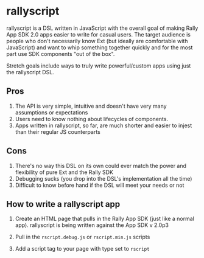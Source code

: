 # rallyscript

rallyscript is a DSL written in JavaScript with the overall goal of making Rally App SDK 2.0 apps easier to write for casual users. The target audience is people who don't necessarily know Ext (but ideally are comfortable with JavaScript) and want to whip something together quickly and for the most part use SDK components "out of the box".
  
Stretch goals include ways to truly write powerful/custom apps using just the rallyscript DSL.

## Pros
1. The API is very simple, intuitive and doesn't have very many assumptions or expectations
2. Users need to know nothing about lifecycles of components.
3. Apps written in rallyscript, so far, are much shorter and easier to injest than their regular JS counterparts
  
## Cons
1. There's no way this DSL on its own could ever match the power and flexibility of pure Ext and the Rally SDK
2. Debugging sucks (you drop into the DSL's implementation all the time)
3. Difficult to know before hand if the DSL will meet your needs or not

## How to write a rallyscript app

1. Create an HTML page that pulls in the Rally App SDK (just like a normal app). rallyscript is being written against the App SDK v 2.0p3
2. Pull in the `rscript.debug.js` or `rscript.min.js` scripts
3. Add a script tag to your page with type set to `rscript`

      <head>
          <script type="text/javascript" src="https://rally1.rallydev.com/apps/2.0p3/sdk-debug.js"></script>
          <script type="text/javascript" src="rscript.debug.js"></script>
          <script type="rscript">
               var t = text('here is an iteration combobox');
                   
                // if you prefer to use 'new', go ahead, both ways are supported
                var combobox =  new iterationCombobox(); 
                // or
                // var combobox = iterationCombobox();
                  
                launch(t, combobox);
           </script>
      </head>


See the `sandbox/` directory for some examples. `storyBoard.html` is [this app](https://rally1.rallydev.com/apps/2.0p3/doc/#!/guide/appsdk_20_first_app) rewritten in rscript

## So ... what is rallyscript?

It's just JavaScript that is ran in an environment with lots of goodies available for building apps. In the above example, `text()` and `iterationCombobox()` look like global functions and you might think they are defined at `window.text` and `window.iterationCombobox`. What is actually happening is the above rscript block gets turned into this:

      function(text, iterationCombobox, cardboard /* and everything else rallyscript provides */) {
           var t = text('here is an iteration combobox');
           // ....
      }

So within rallyscript, anything that is legal JavaScript is also legal in rallyscript.

## Debugging

The only way you can debug rallyscript apps is to add `debugger` statements to your code. Browsers won't honor breakpoints in rallyscript script tags. Truth be told debugging is a huge negative to this idea. Ideally rallyscript apps will be clear enough and simple enough that debugging them will be a rarity. Crossing fingers.

## Known issues

You can blow away the provided environment very easily by doing this

      <script type='rscript'>
           var text = text('doh, the local text reference just got redefined');
           var text2 = text('and this wont work');	
      </script>

Not yet sure what to do about that, it sucks.
